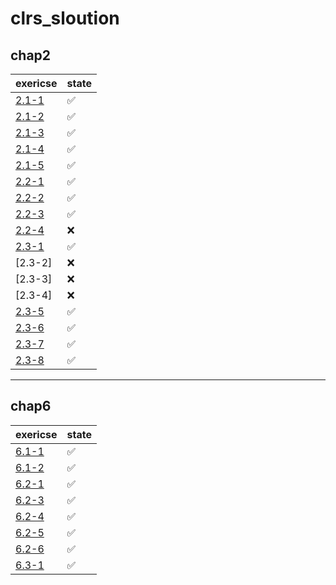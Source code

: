 # clrs_sloution
## chap2
|exericse|state|
|   ---  | --- |
|[2.1-1](./chap2/2.1-1.md)|✅|
|[2.1-2](./chap2/2.1-2.md)|✅|
|[2.1-3](./chap2/2.1-3.md)|✅|
|[2.1-4](./chap2/2.1-4.md)|✅|
|[2.1-5](./chap2/2.1-5.md)|✅|
|[2.2-1](./chap2/2.2-1.md)|✅|
|[2.2-2](./chap2/2.2-2.md)|✅|
|[2.2-3](./chap2/2.2-3.md)|✅|
|[2.2-4](./chap2/2.2-4.md)|❌|
|[2.3-1](./chap2/2.3-1.md)|✅|
|[2.3-2]|❌|
|[2.3-3]|❌|
|[2.3-4]|❌|
|[2.3-5](./chap2/2.3-5.md)|✅|
|[2.3-6](./chap2/2.3-6.md)|✅|
|[2.3-7](./chap2/2.3-7.md)|✅|
|[2.3-8](./chap2/2.3-8.md)|✅|

***

## chap6
|exericse|state|
|   ---  | --- |
|[6.1-1](./chap6/Exercises/6.1-1.md)|✅|
|[6.1-2](./chap6/Exercises/6.1-2.md)|✅|
|[6.2-1](./chap6/Exercises/6.2-1.md)|✅|
|[6.2-3](./chap6/Exercises/6.2-3.md)|✅|
|[6.2-4](./chap6/Exercises/6.2-4.md)|✅|
|[6.2-5](./chap6/Exercises/6.2-5.md)|✅|
|[6.2-6](./chap6/Exercises/6.2-6.md)|✅|
|[6.3-1](./chap6/Exercises/6.3-1.md)|✅|